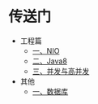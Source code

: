 # 传送门
- 工程篇
    - [一、NIO](https://github.com/xajhwj/note/blob/master/src/main/java/com/jun/demo/nio)
    - [二、Java8](https://github.com/xajhwj/note/blob/master/src/main/java/com/jun/demo/java8)
    - [三、并发与高并发](https://github.com/xajhwj/note/tree/master/src/main/java/com/jun/demo/high_concurrency)
- 其他
    - [一、数据库](https://github.com/xajhwj/note/blob/master/src/main/java/com/jun/demo/docker)